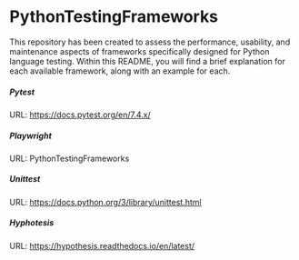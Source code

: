 # PythonTestingFrameworks
This repository has been created to assess the performance, usability, and maintenance aspects of frameworks specifically designed for Python language testing.
Within this README, you will find a brief explanation for each available framework, along with an example for each.


##### Pytest #####
URL: https://docs.pytest.org/en/7.4.x/

##### Playwright #####
URL: PythonTestingFrameworks

##### Unittest #####
URL: https://docs.python.org/3/library/unittest.html

##### Hyphotesis #####
URL: https://hypothesis.readthedocs.io/en/latest/
